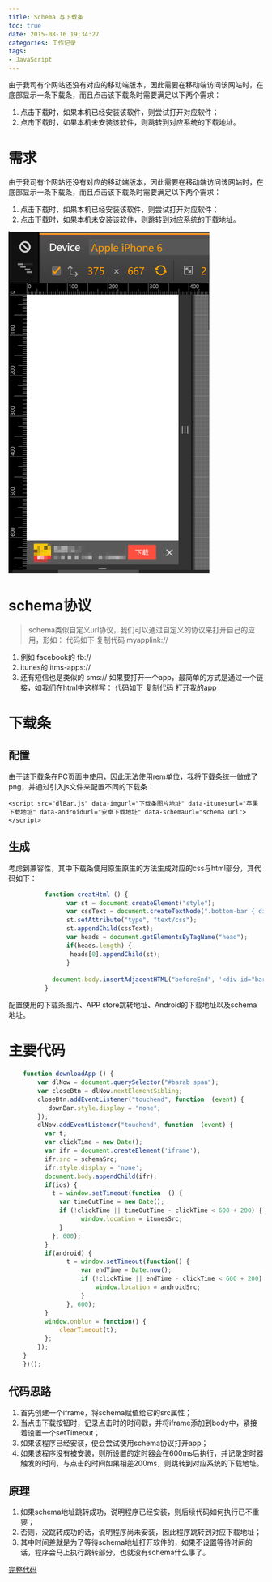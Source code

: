 ```yaml
---
title: Schema 与下载条
toc: true
date: 2015-08-16 19:34:27
categories: 工作记录
tags:
- JavaScript
---
```


由于我司有个网站还没有对应的移动端版本，因此需要在移动端访问该网站时，在底部显示一条下载条，而且点击该下载条时需要满足以下两个需求：

1. 点击下载时，如果本机已经安装该软件，则尝试打开对应软件；
2. 点击下载时，如果本机未安装该软件，则跳转到对应系统的下载地址。

<!-- more -->

# 需求
由于我司有个网站还没有对应的移动端版本，因此需要在移动端访问该网站时，在底部显示一条下载条，而且点击该下载条时需要满足以下两个需求：

1. 点击下载时，如果本机已经安装该软件，则尝试打开对应软件；
2. 点击下载时，如果本机未安装该软件，则跳转到对应系统的下载地址。

![示意图](./post-img/downloadBar.png)

# schema协议

>schema类似自定义url协议，我们可以通过自定义的协议来打开自己的应用，形如：
 代码如下 复制代码
myapplink://
1. 例如 facebook的
fb://
2. itunes的
itms-apps://
3. 还有短信也是类似的
sms://
如果要打开一个app，最简单的方式是通过一个链接，如我们在html中这样写：
 代码如下 复制代码
<a href="myapplink://">打开我的app</a>

# 下载条

## 配置

由于该下载条在PC页面中使用，因此无法使用rem单位，我将下载条统一做成了png，并通过引入js文件来配置不同的下载条：
```
<script src="dlBar.js" data-imgurl="下载条图片地址" data-itunesurl="苹果下载地址" data-androidurl="安卓下载地址" data-schemaurl="schema url">
</script>
```

## 生成

考虑到兼容性，其中下载条使用原生原生的方法生成对应的css与html部分，其代码如下：

```javascript
          function creatHtml () {
                var st = document.createElement("style");
                var cssText = document.createTextNode(".bottom-bar { display: none; position: fixed;  left: 0; bottom: 0;  width: 100%; } .dl-btn { position: absolute; right: 17.5%; width: 18.75%; } .cl-btn { position: absolute; right: 3.4375%; width: 4.6875%; }  .dl-img { width: 100%;  display: block; }");
                st.setAttribute("type", "text/css");
                st.appendChild(cssText);
                var heads = document.getElementsByTagName("head");
                if(heads.length) {
                 heads[0].appendChild(st);
                }

            document.body.insertAdjacentHTML("beforeEnd", '<div id="barab" style="display: none; position: fixed;  left: 0; bottom: 0;  width: 100%;"><img style="width: 100%;  display: block;" src="'+ imgSrc +'" alt="下载条"><span style="position: absolute; right: 14.8%;  bottom: 20%; width: 18.55%; height: 63%"></span><span style="position: absolute; right: 3.4375%; bottom: 35%;width: 4.6875%; height: 30%;"></span></div>');
          }
```

配置使用的下载条图片、APP store跳转地址、Android的下载地址以及schema地址。

# 主要代码

```javascript
    function downloadApp () {
        var dlNow = document.querySelector("#barab span");
        var closeBtn = dlNow.nextElementSibling;
        closeBtn.addEventListener("touchend", function  (event) {
           downBar.style.display = "none";
        });
        dlNow.addEventListener("touchend", function  (event) {
          var t;
          var clickTime = new Date();
          var ifr = document.createElement('iframe');
          ifr.src = schemaSrc;
          ifr.style.display = 'none';
          document.body.appendChild(ifr);
          if(ios) {
            t = window.setTimeout(function  () {
              var timeOutTime = new Date();
              if (!clickTime || timeOutTime - clickTime < 600 + 200) {
                    window.location = itunesSrc;
              }
            }, 600);
          }
          if(android) {
                t = window.setTimeout(function() {
                    var endTime = Date.now();
                    if (!clickTime || endTime - clickTime < 600 + 200) {
                        window.location = androidSrc;
                    }
                }, 600);
          }
          window.onblur = function() {
              clearTimeout(t);
          };
        });
    }
    })();
```

## 代码思路

1. 首先创建一个iframe，将schema赋值给它的src属性；
2. 当点击下载按钮时，记录点击时的时间戳，并将iframe添加到body中，紧接着设置一个setTimeout；
3. 如果该程序已经安装，便会尝试使用schema协议打开app；
4. 如果该程序没有被安装，则所设置的定时器会在600ms后执行，并记录定时器触发的时间，与点击的时间如果相差200ms，则跳转到对应系统的下载地址。

## 原理

1. 如果schema地址跳转成功，说明程序已经安装，则后续代码如何执行已不重要；
2. 否则，没跳转成功的话，说明程序尚未安装，因此程序跳转到对应下载地址；
3. 其中时间差就是为了等待schema地址打开软件的，如果不设置等待时间的话，程序会马上执行跳转部分，也就没有schema什么事了。

[完整代码](https://github.com/quanru/downloadBar)
